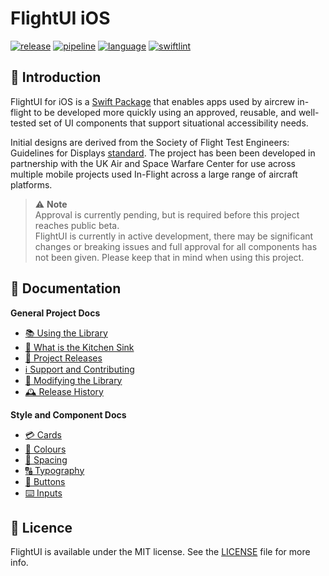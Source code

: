 # FlightUI iOS
[![release](https://img.shields.io/badge/release-0.0.1-lightgrey)](https://github.com/Royal-Air-Force/flight-ui-ios/releases)
[![pipeline](https://github.com/Royal-Air-Force/flight-ui-ios/actions/workflows/on-git-tag.yml/badge.svg)](https://github.com/Royal-Air-Force/flight-ui-ios/actions/workflows/on-git-tag.yml)
[![language](https://img.shields.io/badge/language-Swift-%23E68600)](https://developer.apple.com/swift/)
[![swiftlint](https://img.shields.io/badge/SwiftLint-%E2%9D%A4-E68600)](https://github.com/realm/SwiftLint)

## 👋 Introduction
FlightUI for iOS is a [Swift Package](https://developer.apple.com/documentation/xcode/swift-packages) that enables apps used by aircrew in-flight to be developed more quickly using an approved, reusable, and well-tested set of UI components that support situational accessibility needs.

Initial designs are derived from the Society of Flight Test Engineers: Guidelines for Displays [standard](https://society-of-flight-test-engineers.github.io/handbook-2013/real-time-data-display-guidelines.html). The project has been been developed in partnership with the UK Air and Space Warfare Center for use across multiple mobile projects used In-Flight across a large range of aircraft platforms.

> ⚠️ **Note**  
> Approval is currently pending, but is required before this project reaches public beta.  
> FlightUI is currently in active development, there may be significant changes or breaking issues and full approval for all components has not been given. Please keep that in mind when using this project.  

## 📜 Documentation
**General Project Docs**
- [📚 Using the Library](docs/using-the-library.md)
- [🚰 What is the Kitchen Sink](docs/what-is-kitchen-sink.md)
- [🚀 Project Releases](docs/release-process.md)
- [ℹ️ Support and Contributing](docs/support-contributing.md)
- [👛 Modifying the Library](docs/modifications.md)
- [🕰️ Release History](https://github.com/Royal-Air-Force/flight-ui-ios/releases)

**Style and Component Docs**
- [💳 Cards](docs/components/cards.md)
- [🎨 Colours](docs/components/colours.md)
- [🔭 Spacing](docs/components/spacing.md)
- [🔠 Typography](docs/components/typography.md)
- [🔘 Buttons](docs/components/buttons.md)
- [⌨️ Inputs](docs/components/inputs.md)

## 🪪 Licence
FlightUI is available under the MIT license. See the [LICENSE](LICENSE.md) file for more info.
